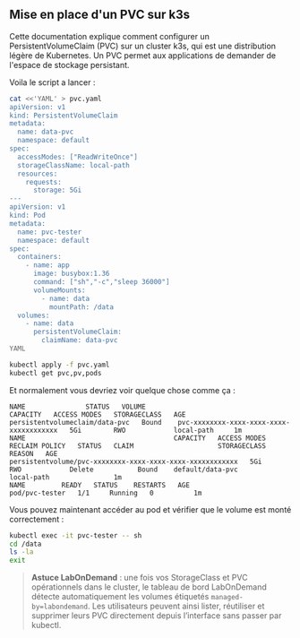 ## Mise en place d'un PVC sur k3s

Cette documentation explique comment configurer un PersistentVolumeClaim (PVC) sur un cluster k3s, qui est une distribution légère de Kubernetes. Un PVC permet aux applications de demander de l'espace de stockage persistant.

Voila le script a lancer :

```bash
cat <<'YAML' > pvc.yaml
apiVersion: v1
kind: PersistentVolumeClaim
metadata:
  name: data-pvc
  namespace: default
spec:
  accessModes: ["ReadWriteOnce"]
  storageClassName: local-path
  resources:
    requests:
      storage: 5Gi
---
apiVersion: v1
kind: Pod
metadata:
  name: pvc-tester
  namespace: default
spec:
  containers:
    - name: app
      image: busybox:1.36
      command: ["sh","-c","sleep 36000"]
      volumeMounts:
        - name: data
          mountPath: /data
  volumes:
    - name: data
      persistentVolumeClaim:
        claimName: data-pvc
YAML

kubectl apply -f pvc.yaml
kubectl get pvc,pv,pods
```

Et normalement vous devriez voir quelque chose comme ça :

```plaintext
NAME               STATUS   VOLUME                                     CAPACITY   ACCESS MODES   STORAGECLASS   AGE
persistentvolumeclaim/data-pvc   Bound    pvc-xxxxxxxx-xxxx-xxxx-xxxx-xxxxxxxxxxxx   5Gi        RWO            local-path     1m
NAME                                     CAPACITY   ACCESS MODES   RECLAIM POLICY   STATUS   CLAIM                     STORAGECLASS   REASON   AGE
persistentvolume/pvc-xxxxxxxx-xxxx-xxxx-xxxx-xxxxxxxxxxxx   5Gi        RWO            Delete           Bound    default/data-pvc          local-path                1m
NAME         READY   STATUS    RESTARTS   AGE
pod/pvc-tester   1/1     Running   0          1m
```

Vous pouvez maintenant accéder au pod et vérifier que le volume est monté correctement :

```bash
kubectl exec -it pvc-tester -- sh
cd /data
ls -la
exit
```

> **Astuce LabOnDemand** : une fois vos StorageClass et PVC opérationnels dans le cluster, le tableau de bord LabOnDemand détecte automatiquement les volumes étiquetés `managed-by=labondemand`. Les utilisateurs peuvent ainsi lister, réutiliser et supprimer leurs PVC directement depuis l’interface sans passer par kubectl.